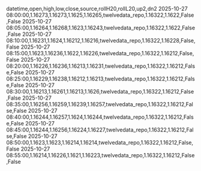 datetime,open,high,low,close,source,rollH20,rollL20,up2,dn2
2025-10-27 08:00:00,1.16273,1.16273,1.1625,1.16265,twelvedata_repo,1.16322,1.1622,False,False
2025-10-27 08:05:00,1.16264,1.16268,1.1623,1.16243,twelvedata_repo,1.16322,1.1622,False,False
2025-10-27 08:10:00,1.16231,1.1624,1.16212,1.16216,twelvedata_repo,1.16322,1.16228,False,False
2025-10-27 08:15:00,1.1623,1.16236,1.1622,1.16226,twelvedata_repo,1.16322,1.16212,False,False
2025-10-27 08:20:00,1.16226,1.16236,1.16213,1.16231,twelvedata_repo,1.16322,1.16212,False,False
2025-10-27 08:25:00,1.16229,1.16238,1.16212,1.16213,twelvedata_repo,1.16322,1.16212,False,False
2025-10-27 08:30:00,1.16213,1.16261,1.16213,1.1626,twelvedata_repo,1.16322,1.16212,False,False
2025-10-27 08:35:00,1.16256,1.16259,1.16239,1.16257,twelvedata_repo,1.16322,1.16212,False,False
2025-10-27 08:40:00,1.16244,1.16257,1.1624,1.16244,twelvedata_repo,1.16322,1.16212,False,False
2025-10-27 08:45:00,1.16244,1.16256,1.16224,1.16227,twelvedata_repo,1.16322,1.16212,False,False
2025-10-27 08:50:00,1.1623,1.1623,1.16214,1.16214,twelvedata_repo,1.16322,1.16212,False,False
2025-10-27 08:55:00,1.16214,1.16226,1.1621,1.16223,twelvedata_repo,1.16322,1.16212,False,False
